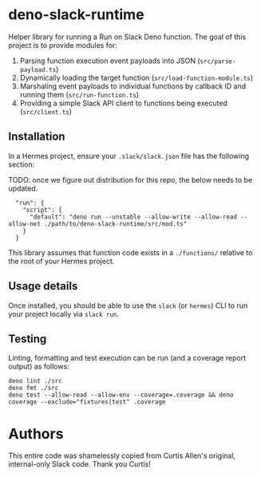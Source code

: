 # deno-slack-runtime

Helper library for running a Run on Slack Deno function. The goal of this project is to provide modules for:

1. Parsing function execution event payloads into JSON (`src/parse-payload.ts`)
2. Dynamically loading the target function (`src/load-function-module.ts`)
3. Marshaling event payloads to individual functions by callback ID and running them (`src/run-function.ts`)
4. Providing a simple Slack API client to functions being executed (`src/client.ts`)

## Installation

In a Hermes project, ensure your `.slack/slack.json` file has the following section:

TODO: once we figure out distribution for this repo, the below needs to be updated.

```
  "run": {
    "script": {
      "default": "deno run --unstable --allow-write --allow-read --allow-net ./path/to/deno-slack-runtime/src/mod.ts"
    }
  }
```

This library assumes that function code exists in a `./functions/` relative to the root of your Hermes project.

## Usage details

Once installed, you should be able to use the `slack` (or `hermes`) CLI to run your project locally via `slack run`.

## Testing

Linting, formatting and test execution can be run (and a coverage report output) as follows:

    deno lint ./src
    deno fmt ./src
    deno test --allow-read --allow-env --coverage=.coverage && deno coverage --exclude="fixtures|test" .coverage

# Authors

This entire code was shamelessly copied from Curtis Allen's original, internal-only Slack code. Thank you Curtis!
